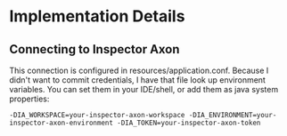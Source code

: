 # Implementation Details

## Connecting to Inspector Axon
This connection is configured in resources/application.conf. Because I didn't want to commit credentials, I have
that file look up environment variables. You can set them in your IDE/shell, or add them as java system properties:
```
-DIA_WORKSPACE=your-inspector-axon-workspace -DIA_ENVIRONMENT=your-inspector-axon-environment -DIA_TOKEN=your-inspector-axon-token
```
